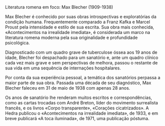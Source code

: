 Literatura romena em foco: Max Blecher (1909-1938)

Max Blecher é conhecido por suas obras introspectivas e exploratórias da condição humana. Frequentemente comparado a Franz Kafka e Marcel Proust pela intensidade e estilo de sua escrita. Sua obra mais conhecida, «Acontecimentos na irrealidade imediata», é considerada um marco na literatura romena moderna pela sua originalidade e profundidade psicológica.

Diagnosticado com um quadro grave de tuberculose óssea aos 19 anos de idade, Blecher foi despachado para um sanatório e, ante um quadro clínico cada vez mais grave e sem perspectivas de melhora, passou o restante de sua vida em uma sequência de internações hospitalares.

Por conta da sua experiência pessoal, a temática dos sanatórios perpassa a maior parte de sua obra. Passada uma década de seu diagnóstico, Max Blecher faleceu em  31 de maio de 1938 com apenas 28 anos.

Os anos de sanatório lhe renderam muitos escritos e correspondências, como as cartas trocadas com André Breton, líder do movimento surrealista francês, e os livros «Corpo transparente», «Corações cicatrizados». A Hedra publicou o «Acontecimentos na irrealidade imediata», de 1933, e em breve publicará «A toca iluminada», de 1971, uma publicação póstuma.